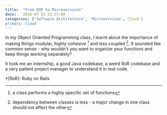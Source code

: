 ```yaml
---
title:  "From OOP to Microservices"
date:   2016-07-23 22:37:00
categories: ['Software Architecture', 'Microservices', Cloud']
primary: Cloud
---
```


In my Object Oriented Programming class, I learnt about the importance of making things modular, highly cohesive [^1] and less coupled [^2]. It sounded like common sense - why wouldn't you want to organize your functions and keep things working separately? 

It took me an internship, a good Java codebase, a weird RoR codebase and a very patient project manager to understand it in real code. 

[^1]: a class performs a highly specific set of functions
[^2]: dependency between classes is less - a major change in one class should not affect the other

*[RoR]: Ruby on Rails